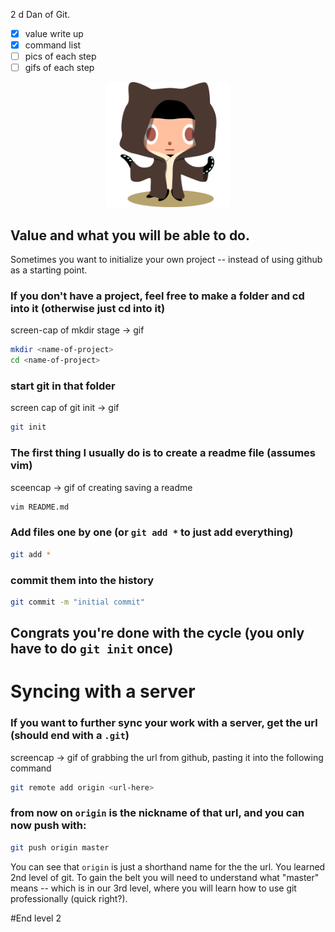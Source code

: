 2
d Dan of Git.

* [x] value write up 
* [x] command list
* [ ] pics of each step
* [ ] gifs of each step

<p align="center">
  <img src="../Img/octobiwan.jpg" width="200px"/>
</p>

## Value and what you will be able to do.

Sometimes you want to initialize your own project -- instead of using github as a starting point.

### If you don't have a project, feel free to make a folder and cd into it (otherwise just cd into it)

screen-cap of mkdir stage -> gif
```sh
mkdir <name-of-project>
cd <name-of-project>
```

### start git in that folder

screen cap of git init -> gif

```sh
git init
```


### The first thing I usually do is to create a readme file (assumes vim)

sceencap -> gif of creating saving a readme

```sh
vim README.md
```


### Add files one by one (or `git add *` to just add everything)

```sh
git add *
```

### commit them into the history

```sh
git commit -m "initial commit"
```

## Congrats you're done with the cycle (you only have to do `git init` once)

# Syncing with a server

### If you want to further sync your work with a server, get the url (should end with a `.git`)

screencap -> gif of grabbing the url from github, pasting it into the following command

```sh
git remote add origin <url-here>
```

### from now on `origin` is the nickname of that url, and you can now push with:


```sh
git push origin master
```

You can see that `origin` is just a shorthand name for the the url.  You learned 2nd level of git.
To gain the belt you will need to understand what "master" means -- which is in our 3rd level, where you will
learn how to use git professionally (quick right?).


#End level 2
